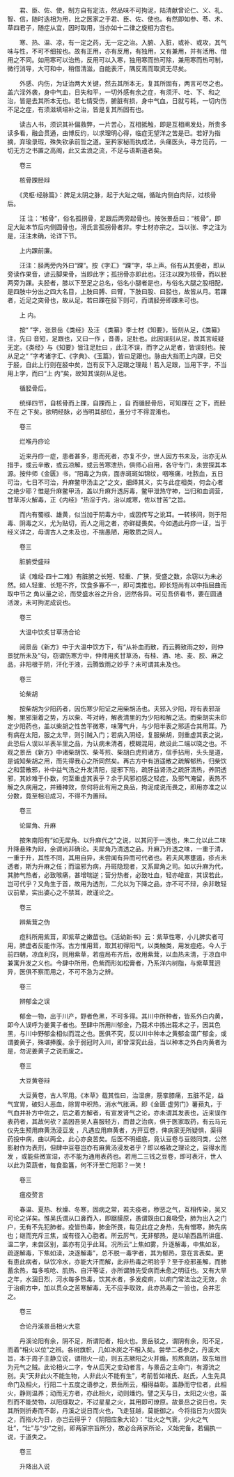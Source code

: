 <!-- { "loadSidebar": true } -->
　　君、臣、佐、使，制方自有定法，然品味不可拘泥，陆清献曾论仁、义、礼、智、信，随时迭相为用，比之医家之于君、臣、佐、使也。有然即如参、苓、术、草四君子，随症从宜，因时取用，当亦如十二律之旋相为宫也。

　　寒、热、温、凉，有一定之药，无一定之治。入腑、入脏，或补、或攻，其气味与性，不可不细按也。故有正用，亦有反用，有独用，又有兼用，并有活用、借用之不同。如用寒可以治热，反用可以入寒，独用寒而热可除，兼用寒而热可制，微行消导，大可和中，稍借清滋，自能表汗，隅反焉而取资无尽矣。

　　外感、内伤，为证治两大关键，然去其所本无，复其所固有，两言可尽之也。盖六淫外袭，身中气血，日失和平，一切外感有余之症，有须汗、吐、下、和之治，皆是去其所本无也。若七情受伤，腑脏有损，身中气血，日就亏耗，一切内伤不足之症，有须滋填培补之治，皆是复其所固有也。

　　读古人书，须识其补偏救弊，一片苦心，互相抵触，即是互相阐发处，所贵多读多看，融会贯通，由博反约，以求理明心得，临症无望洋之苦是已。若好为指摘，弃瑜录瑕，殊失钦承前哲之道。至矜家秘而执成法，头痛医头，寻方觅药，一切无方之书置之高阁，此又孟浪之流，不足与语斯道者矣。

　　卷三

　　核骨踝胫辩

　　《灵枢·经脉篇》：脾足太阴之脉，起于大趾之端，循趾内侧白肉际，过核骨后。

　　汪 注：“核骨”，俗名孤拐骨，足跟后两旁起骨也。按张景岳曰：“核骨”，即足大趾本节后内侧圆骨也，滑氏言孤拐骨者非。李士材亦宗之。当以张、李之注为是，汪注未确，论详下节。

　　上内踝前廉。

　　汪注：胫两旁内外曰“踝”。按《字汇》“踝”字，华上声。俗有从其便者，即从旁读作果音，谚云脚果骨，当即此字；孤拐骨亦即此也。汪注以踝为核骨，而以胫两旁为踝。夫胫者，膝以下至足之总名，俗名小腿者是也，与俗名大腿之股相配，是四肢中分出之四大名目，上肢曰膊、曰臂，下肢曰股、曰胫也，故皆从月。若踝者，近足之突骨也，故从足。若曰踝在胫下则可，而谓胫旁即踝未可也。

　　上 内。

　　按“ ”字，张景岳《类经》及汪 《类纂》李士材《知要》，皆刻从足，《类纂》注，先曰 音短，足跟也，又曰一作 ，音善，足肚也。此因误刻从足，故其言岐疑无定。《类经》与《知要》皆注足肚曰 ，此注不误，而字之从足者，皆误刻也。按从足之“ ”字考诸字汇、《字典》、《玉篇》，皆曰足跟也。脉由大指而上内踝，已交于胫，自此上行则在胫中矣，岂有反下入足跟之理哉！若入足跟，当用下字，不当用上字，而曰“上 内”矣，故知其误刻从足也。

　　循胫骨后。

　　统绎四节，自核骨而上踝，自踝而上 ，自 而循胫骨后，可知踝在 之下，而胫不在 之下矣。欲明经脉，必当明其部位，虽分寸不得混淆也。

　　卷三

　　烂喉丹痧论

　　近来丹痧一症，患者甚多，患而死者，亦复不少，世人因方书未及，治亦无从措手，或云辛散，或云凉解，或云苦寒泄热，俱师心自用，各守专门，未尝探其本源。按仲师《金匮》书，“阳毒之为病，面赤斑斑如锦纹，咽喉痛，吐脓血，五日可治，七日不可治，升麻鳖甲汤主之”之文，细绎其义，实与此症相类，何会心者之绝少耶？惟是升麻鳖甲汤，盖以升麻升透厉毒，鳖甲泄热守神，当归和血调营，甘草泻火解毒，正《内经》“热淫于内，治以咸寒，佐以甘苦”之旨。

　　而内有蜀椒、雄黄，似当加于阴毒方中，或因传写之讹耳。一转移间，则于阳毒、阴毒之义，尤为贴切，而人之用之者，亦鲜疑畏矣。今如遇此丹痧一证，当于经义详之，毋谓古人之未及也，不揣愚陋，用敢质之同人。

　　卷三

　　脏腑受盛辩

　　读《难经·四十二难》有脏腑之长短、轻重、广狭，受盛之数，余窃以为未必然。如人轻重、长短不齐，饮食多寡不一，即可类推也。即长短尚有以中指屈曲而取中节之 角以量之论，而受盛水谷之升合，迥然各异。可见吾侪看书，要在圆通活泼，未可拘泥成说也。

　　卷三

　　大温中饮炙甘草汤合论

　　阅景岳《新方》中于大温中饮方下，有“从补血而散，而云腾致雨之妙，则仲景犹所未及”句，窃谓伤寒方中，仲师用炙甘草汤，有桂、酒、地、麦、胶、麻之品，非阳根于阴，汗化于液，云腾致雨之妙乎？未可谓其未及也。

　　卷三

　　论柴胡

　　按柴胡为少阳药者，因伤寒少阳证之用柴胡汤也。夫邪入少阳，将有表邪渐解，里邪渐着之势，方以柴、芩对峙，解表清里的为少阳和解之法。而柴胡实未印定少阳药也，盖以柴胡之性苦平微寒，味薄气升，与少阳半表之邪适合其用耳。乃有病在太阳，服之太早，则引贼入门；若病入阴经，复服柴胡，则重虚其表之说，此恐后人误以半表半里之品，为认病未清者，模糊混用，故设此二端以晓之也。不观之景岳《新方》中诸柴胡饮、柴芩煎、柴胡白虎煎诸方，信手拈用，头头是道，是诚知柴胡之用，而先得我心之所同然矣。再古方中有逍遥散之疏解郁热，归柴饮之和营散邪，补中益气汤之升发清阳，提邪下陷，疏肝益肾汤之疏肝清热，养阴透邪，其妙难于仆数，何至重虚其表乎？余于风邪初感之轻症，及邪气淹留，表热不解之久病用之，并臻神效，奈何将此有用之良品，拘泥成说而畏之，即用亦准之以分数，竟至相沿成习，不得不为置辩。

　　卷三

　　论犀角、升麻

　　按朱南阳有“如无犀角、以升麻代之”之说，以其同于一透也，朱二允以此二味升降悬殊为辩，余谓尚非确论。夫犀角乃清透之品，升麻乃升透之味，一重于清，一重于升，其性不同，其用自异，未尝闻有异而可代者也。若夫风寒壅遏，疹点未透者，斯为升麻之任；而温邪为病，丹斑隐现者，又系犀角之司。如以升麻为代，其肺气热者，必致喉痛，甚增喘逆；营分热者，必致吐血，轻亦衄宣，其误若此，岂可代乎？又角生于首，故用为透剂，二允以为下降之品，亦不可不辩，余非敢轻议前辈，实出婆心之不禁耳，故谨论之。

　　卷三

　　辨紫茸之伪

　　痘科所用紫茸，即紫草之嫩苗也。《活幼新书》云：紫草性寒，小儿脾实者可用，脾虚者反能作泻。古方惟用茸，取其初得阳气，以类触类，用发痘疮。今人于前四朝，凉血利窍，则用紫草，若痘局布齐后，改用紫茸，以血热未清，于凉血中兼寓升发之义也。今肆中所用，色紫而形如松膏者，乃系洋内树脂，与紫草茸迥异，医俱不察而用之，不可不急为之辨。

　　卷三

　　辨郁金之误

　　郁金一物，出于川产，野者色黑，不可多得。其川中所种者，皆系外白内黄，即今人误呼为姜黄子者也。至肆中所用川郁金，乃莪术中拣出莪术之子，因其色黑，与川中野郁金相似而混之也。医俱不究，反以川中种本之黄郁金谓广郁金，或谓姜黄子，殊堪捧腹。余于弱冠时入川，即曾深究此品，当以种本之外白内黄者为是，勿泥姜黄子之说而废之。

　　卷三

　　大豆黄卷辩

　　大豆黄卷，古人罕用。《本草》载其性曰，治湿痹，筋挛膝痛，五脏不足，益气宜胃，破妇人恶血，除胃中积热，消水气胀满。即《金匮·虚劳门》薯蓣丸，于气血并补方中佐之，后之着方解者，有宣发肾气之论，亦未谓其发表也，近来误作表药者，其故何欤？盖因吾吴人喜服轻方，而昔之治病，俱于医家取药，有云马元仪先生预用麻黄汤浸豆发 ，凡遇应用麻黄者，方开豆卷，俾病家无所疑惧，渠得药投中病，曲以两全，此心亦良苦矣。后医不明细底，竟认豆卷与豆豉同类，公然影射作为表剂，但肆中豆卷岂亦有麻黄汤浸发者乎？即以格致之理论之，豆得水而发 ，或能些微宣湿，亦不能为通用表药也。若用二三钱之豆卷，即可表汗，世人以此为菜蔬者，每食盈簋，何不汗至亡阳耶？一笑！

　　卷三

　　瘟疫赘言

　　春温、夏热、秋燥、冬寒，固病之常，若夫疫者，秽恶之气，互相传染，吴又可论之详矣。惟吴氏谓从口鼻而入，即踞膜原，愚谓既由口鼻吸受，肺为出入之门户，无有不先犯肺者。疫皆热毒，肺金所畏，每见此症之身热，先有憎寒，肺先病也；继而充斥三焦，或有径入心胞者。所云厉气，无非郁热，是以喻西昌所讲瘟、温二字，未尝区别，盖亦有见乎此耳。况所云“上焦如雾，升逐解毒，中焦如沤，疏逐解毒，下焦如渎，决逐解毒”，总不脱一毒字者，其为郁热，意在言表矣。更有患此病者，纵饮冷水，亦能大汗而解，此非热毒之明验乎？至于疫邪虽解，而肺蓄余热，每多咳呛、肌热、自汗等证，亦所谓肺先受病而未愈之明征也。又有大旱之年，水涸日烈，河水每多热毒，饮其水者，多发疫痢，以痢门常法治之无效，余于治痢方中，加以贯众之苦寒解毒，无不应手取效，此亦热毒之一验也，合并志之。

　　卷三

　　合论丹溪景岳相火大意

　　丹溪论阳有余，阴不足，所谓阳者，相火也。景岳驳之，谓阴有余，阳不足，而着“相火以位”之辨。各树旗帜，几如冰炭之不相入矣。尝举二者参之，丹溪大旨，本于周子主静立说，谓相火一动，则五志厥阳之火并煽，煎熬真阴，故东垣目为元气之贼。此论相火二字，专从后天之变动者言，与景岳之主命门，有源流之别。夫“天非此火不能生物，人非此火不能有生”，考前哲如褚氏、赵氏，人生先具命门及相火，行阳二十五度之语参之，景岳所云，相得益彰。盖静而守位者，此相火，静则温养；动而无方者，亦此相火，动则燔灼。譬之天与日，太阳之火也，虽烈而不能焚物，以阳燧取之，不过星星之火，其用即可燎原。故景岳之说日也，失其所则折寿而不彰，丹溪之说日而火也，飞走狂越，莫能御之。今将指日为火固失之，而指火为日，亦岂云得乎？《阴阳应象大论》：“壮火之气衰，少火之气壮”，“壮”与“少”之别，即两家宗旨所分，故必合两家所论，义始完备，若偏执一说，于道失之。

　　卷三

　　升降出入说

